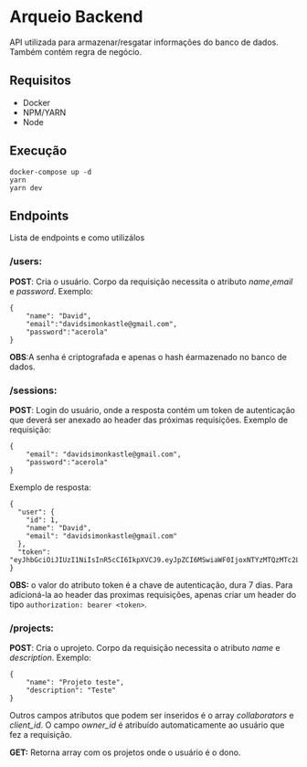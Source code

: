 # Arqueio Backend

API utilizada para armazenar/resgatar informações do banco de dados. Também contém regra de negócio.

## Requisitos

- Docker
- NPM/YARN
- Node

## Execução

```
docker-compose up -d
yarn
yarn dev
```
## Endpoints

Lista de endpoints e como utilizálos

### /users: 

**POST**: Cria o usuário. Corpo da requisição necessita o atributo *name*,*email* e *password*. Exemplo:

```
{
	"name": "David",
	"email":"davidsimonkastle@gmail.com",
	"password":"acerola"
}
```

**OBS**:A senha é criptografada e apenas o hash éarmazenado no banco de dados.



### /sessions: 

**POST**: Login do usuário, onde a resposta contém um token de autenticação que deverá ser anexado ao header das próximas requisições. Exemplo de requisição:

```
{
	"email": "davidsimonkastle@gmail.com",
	"password":"acerola"
}
```

Exemplo de resposta:

```
{
  "user": {
    "id": 1,
    "name": "David",
    "email": "davidsimonkastle@gmail.com"
  },
  "token": "eyJhbGciOiJIUzI1NiIsInR5cCI6IkpXVCJ9.eyJpZCI6MSwiaWF0IjoxNTYzMTQzMTc2LCJleHAiOjE1NjM3NDc5NzZ9.cbxN10FnlHcG2mT1xBxmXdyN19KDdZLDIivxRJ77rTc"
}
```

**OBS:** o valor do atributo token é a chave de autenticação, dura 7 dias. Para adicioná-la ao header das proximas requisições, apenas criar um header do tipo `authorization: bearer <token>`.

### /projects: 

**POST**: Cria o uprojeto. Corpo da requisição necessita o atributo *name* e *description*. Exemplo:

```
{
	"name": "Projeto teste",
	"description": "Teste"
}
```

Outros campos atributos que podem ser inseridos é o array *collaborators* e *client_id*. O campo *owner_id* é atribuído automaticamente ao usuário que fez a requisição.

**GET:** Retorna array com os projetos onde o usuário é o dono.